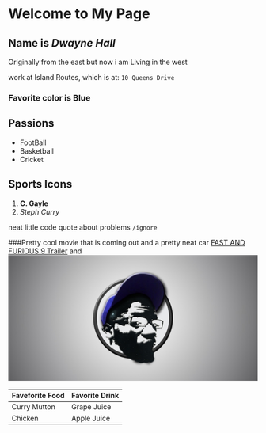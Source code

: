 
# Welcome to My Page
## Name is _**Dwayne Hall**_
Originally from the east but now i am Living in the west


work at Island Routes, which is at: 
`10 Queens Drive` 

### Favorite color is Blue


## Passions
- FootBall
- Basketball
- Cricket


## Sports Icons
1. **C. Gayle**
2. _Steph Curry_


neat little code quote about problems `/ignore`


###Pretty cool movie that is coming out and a pretty neat car
[FAST AND FURIOUS 9 Trailer](https://www.youtube.com/watch?v=FrQpLb1P4EY) and ![Me](WhatsApp%20Image%202020-11-27%20at%202.09.37%20PM.jpeg)

|Faveforite Food| Favorite Drink |
| ----------- | ----------- |
| Curry Mutton      | Grape Juice      |
| Chicken   | Apple Juice        |
